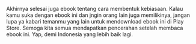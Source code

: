 Akhirnya selesai juga ebook tentang cara membentuk kebiasaan. Kalau kamu suka dengan ebook ini dan jngin orang lain juga memilikinya, jangan lupa ya kabari temanmu yang lain untuk mendownload ebook ini di Play Store. Semoga kita semua mendapatkan pencerahan setelah membaca ebook ini. Yap, demi Indonesia yang lebih baik lagi.